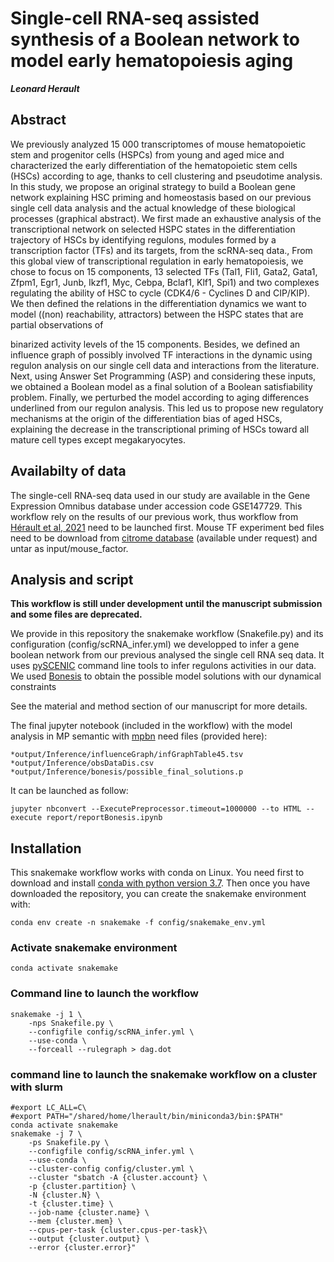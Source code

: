 
# Single-cell RNA-seq assisted synthesis of a Boolean network to model early hematopoiesis aging
***Leonard Herault***

## Abstract
We previously analyzed 15 000 transcriptomes of mouse hematopoietic stem and
progenitor cells (HSPCs) from young and aged mice and characterized the early
differentiation of the hematopoietic stem cells (HSCs) according to age, thanks to cell
clustering and pseudotime analysis. In this study, we propose an original strategy to build
a Boolean gene network explaining HSC priming and homeostasis based on our previous
single cell data analysis and the actual knowledge of these biological processes (graphical
abstract).
We first made an exhaustive analysis of the transcriptional network on selected HSPC
states in the differentiation trajectory of HSCs by identifying regulons, modules formed by a
transcription factor (TFs) and its targets, from the scRNA-seq data., From this global view
of transcriptional regulation in early hematopoiesis, we chose to focus on 15 components,
13 selected TFs (Tal1, Fli1, Gata2, Gata1, Zfpm1, Egr1, Junb, Ikzf1, Myc, Cebpa, Bclaf1,
Klf1, Spi1) and two complexes regulating the ability of HSC to cycle (CDK4/6 - Cyclines D
and CIP/KIP). We then defined the relations in the differentiation dynamics we want to model
((non) reachability, attractors) between the HSPC states that are partial observations of

binarized activity levels of the 15 components. Besides, we defined an influence graph of
possibly involved TF interactions in the dynamic using regulon analysis on our single cell
data and interactions from the literature. Next, using Answer Set Programming (ASP) and
considering these inputs, we obtained a Boolean model as a final solution of a Boolean
satisfiability problem. Finally, we perturbed the model according to aging differences
underlined from our regulon analysis. This led us to propose new regulatory mechanisms at
the origin of the differentiation bias of aged HSCs, explaining the decrease in the
transcriptional priming of HSCs toward all mature cell types except megakaryocytes.



## Availabilty of data

The single-cell RNA-seq data used in our study are available in the Gene Expression Omnibus database under accession code GSE147729.
This workflow rely on the results of our previous work, thus workflow from [Hérault et al, 2021](https://bmcbiol.biomedcentral.com/articles/10.1186/s12915-021-00955-z) need to be launched first.
Mouse TF experiment bed files need to be download from [citrome database](http://cistrome.org/db/#/) (available under request) and untar as input/mouse_factor.

## Analysis and script

**This workflow is still under development until the manuscript submission and some files are deprecated.**

We provide in this repository the snakemake workflow (Snakefile.py) and its configuration (config/scRNA_infer.yml) we developped to infer a gene boolean network from our previous analysed the single cell RNA seq data.
It uses [pySCENIC](https://pyscenic.readthedocs.io/en/latest/) command line tools to infer regulons activities in our data. We used [Bonesis](https://github.com/bioasp/bonesis.git) to obtain the possible model solutions with our dynamical constraints 

See the material and method section of our manuscript for more details.

The final jupyter notebook (included in the workflow) with the model analysis in MP semantic with [mpbn](https://github.com/pauleve/mpbn) need files (provided here):

    *output/Inference/influenceGraph/infGraphTable45.tsv
    *output/Inference/obsDataDis.csv
    *output/Inference/bonesis/possible_final_solutions.p
    
It can be launched as follow:   

    jupyter nbconvert --ExecutePreprocessor.timeout=1000000 --to HTML --execute report/reportBonesis.ipynb


## Installation

This snakemake workflow works with conda on Linux.
You need first to download and install [conda with python version 3.7](https://docs.conda.io/en/latest/miniconda.html).
Then once you have downloaded the repository, you can create the snakemake environment with:

    conda env create -n snakemake -f config/snakemake_env.yml

### Activate snakemake environment

    conda activate snakemake

### Command line to launch the  workflow 

    snakemake -j 1 \
        -nps Snakefile.py \
        --configfile config/scRNA_infer.yml \
        --use-conda \
        --forceall --rulegraph > dag.dot

### command line to launch the snakemake workflow on a cluster with slurm
    
    #export LC_ALL=C\
    #export PATH="/shared/home/lherault/bin/miniconda3/bin:$PATH"
    conda activate snakemake
    snakemake -j 7 \
        -ps Snakefile.py \
        --configfile config/scRNA_infer.yml \
        --use-conda \
        --cluster-config config/cluster.yml \
        --cluster "sbatch -A {cluster.account} \
        -p {cluster.partition} \
        -N {cluster.N} \
        -t {cluster.time} \
        --job-name {cluster.name} \
        --mem {cluster.mem} \
        --cpus-per-task {cluster.cpus-per-task}\
        --output {cluster.output} \
        --error {cluster.error}"
